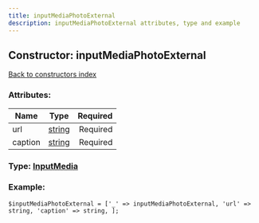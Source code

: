 ```yaml
---
title: inputMediaPhotoExternal
description: inputMediaPhotoExternal attributes, type and example
---
```

## Constructor: inputMediaPhotoExternal  
[Back to constructors index](index.md)



### Attributes:

| Name     |    Type       | Required |
|----------|:-------------:|---------:|
|url|[string](../types/string.md) | Required|
|caption|[string](../types/string.md) | Required|



### Type: [InputMedia](../types/InputMedia.md)


### Example:

```
$inputMediaPhotoExternal = ['_' => inputMediaPhotoExternal, 'url' => string, 'caption' => string, ];
```
